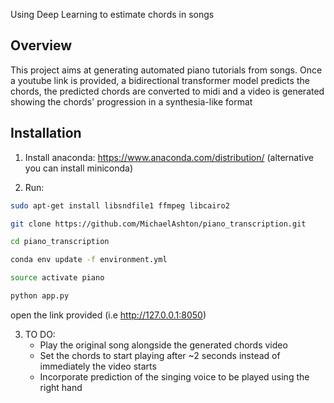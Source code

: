 Using Deep Learning to estimate chords in songs

## Overview

This project aims at generating automated piano tutorials from songs. Once a youtube link is provided, a bidirectional transformer model predicts the chords, the predicted chords are converted to midi and a video is generated showing the chords' progression in a synthesia-like format


## Installation

1. Install anaconda: https://www.anaconda.com/distribution/  (alternative you can install miniconda)


2. Run:  

```bash
sudo apt-get install libsndfile1 ffmpeg libcairo2

git clone https://github.com/MichaelAshton/piano_transcription.git

cd piano_transcription

conda env update -f environment.yml

source activate piano

python app.py
```

open the link provided (i.e http://127.0.0.1:8050)

3. TO DO:
    - Play the original song alongside the generated chords video
    - Set the chords to start playing after ~2 seconds instead of immediately the video starts
    - Incorporate prediction of the singing voice to be played using the right hand

